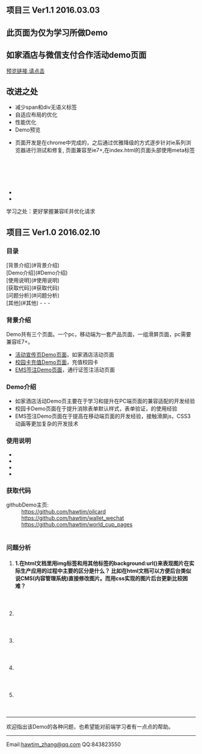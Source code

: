 <h2>项目三  Ver1.1 2016.03.03</h2>
<h2>此页面为仅为学习所做Demo</h2>
<h2>如家酒店与微信支付合作活动demo页面</h2>
<a href = "http://htmlpreview.github.io/?https://github.com/hawtim/rujiaHotel/blob/master/index.html">预览链接,请点击</a>
<h2>改进之处</h2>
<ul>
	<li>减少span和div无语义标签</li>
	<li>自适应布局的优化</li>
	<li>性能优化</li>
	<li>Demo预览</li>
</ul>

<ul>
	<li>
		<p>页面开发是在chrome中完成的，之后通过优雅降级的方式逐步针对ie系列浏览器进行测试和修复,
页面兼容至ie7+,在index.html的页面头部使用meta标签</p>
		<code>
			<pre><meta http-equiv="X-UA-Compatible" content="IE=edge,chrome=1"></pre>
		</code>
	</li>
	<li></li>
	<li></li>
</ul>

学习之处：更好掌握兼容IE并优化请求





<h2>项目三 Ver1.0 2016.02.10</h2>
<h3>目录</h3>
[背景介绍](#背景介绍)<br>
[Demo介绍](#Demo介绍)<br>
[使用说明](#使用说明)<br>
[获取代码](#获取代码)<br>
[问题分析](#问题分析)<br>
[其他](#其他)
- - -
<a name="背景介绍"></a>
	<h3>背景介绍</h3>
	<p>Demo共有三个页面。一个pc，移动端为一套产品页面，一组滑屏页面，pc需要兼容IE7+。</p>
	<ul>
	    <li><a href="https://github.com/hawtim/universityCard">活动宣传页Demo页面</a>，如家酒店活动页面</li>
	    <li><a href="https://github.com/hawtim/wallet_wechat">校园卡充值Demo页面</a>，充值校园卡</li>
	    <li><a href="https://github.com/hawtim/passport_resign">EMS签注Demo页面</a>，通行证签注活动页面</li>
	</ul>
<a name="Demo介绍"></a>
	<h3>Demo介绍</h3>
	<ul>
	    <li>如家酒店活动Demo页主要在于学习和提升在PC端页面的兼容适配的开发经验</li>
	    <li>校园卡Demo页面在于提升消除表单默认样式，表单验证，的使用经验</li>
	    <li>EMS签注Demo页面在于提高在移动端页面的开发经验，接触滑屏js，CSS3动画等更加复杂的开发技术</li>
	</ul>
<a name="使用说明"></a>
	<h3>使用说明</h3>
	<ul>
	    <li></li>
	    <li></li>
	    <li></li>
	    <li></li>
	</ul>
<a name="获取代码"></a>
	<h3>获取代码</h3>
	<dt>githubDemo主页:</dt>
	<dd><a href="https://github.com/hawtim/oilcard">https://github.com/hawtim/oilcard</dd>
	<dd><a href="https://github.com/hawtim/wallet_wechat">https://github.com/hawtim/wallet_wechat</dd>
	<dd><a href="https://github.com/hawtim/world_cup_pages">https://github.com/hawtim/world_cup_pages</dd><br>

<a name="问题分析"></a>
	<h3>问题分析</h3>
<ol>
	<li>
		<h4>1.在html文档里用img标签和用其他标签的background:url()来表现图片在实际生产应用的过程中主要的区分是什么？
		比如在html文档可以方便后台类似说CMS(内容管理系统)直接修改图片。而用css实现的图片后台更新比较困难？</h4>
		<p class="answer">&nbsp;</p>
	</li>
	<li>
		<h4>&nbsp;</h4>
		<p class="answer">&nbsp;</p>
	</li>
	<li>
		<h4>&nbsp;</h4>
		<p class="answer">&nbsp;</p>
	</li>
	<li>
		<h4>&nbsp;</h4>
		<p class="answer">&nbsp;</p>
	</li>
	<li>
		<h4>&nbsp;</h4>
		<p class="answer">&nbsp;</p>
	</li>
</ol>

<a name="其他"></a>
****
欢迎指出该Demo的各种问题，也希望能对前端学习者有一点点的帮助。
****
Email:<hawtim_zhang@qq.com>
QQ:843823550
